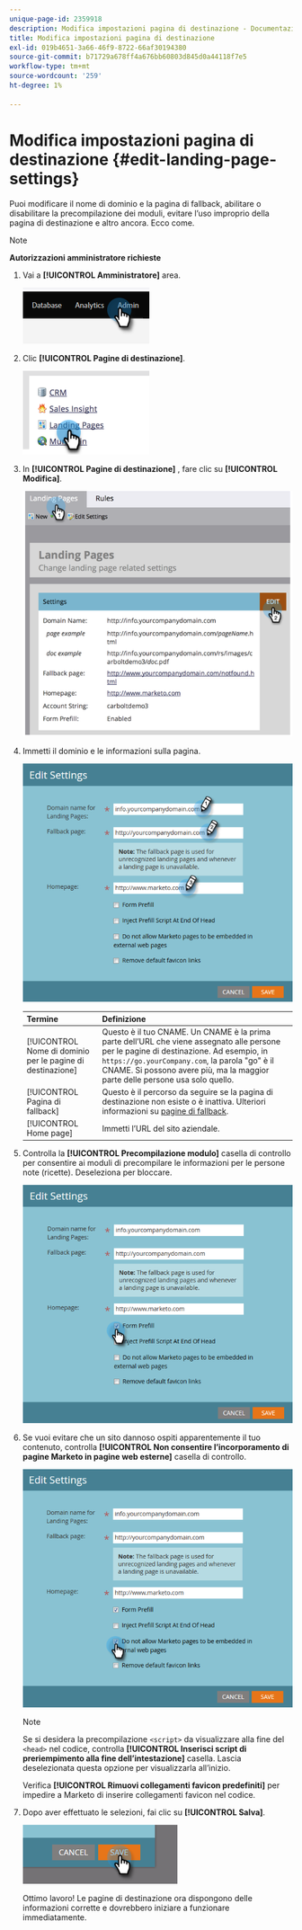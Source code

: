 ```yaml
---
unique-page-id: 2359918
description: Modifica impostazioni pagina di destinazione - Documentazione di Marketo - Documentazione del prodotto
title: Modifica impostazioni pagina di destinazione
exl-id: 019b4651-3a66-46f9-8722-66af30194380
source-git-commit: b71729a678ff4a676bb60803d845d0a44118f7e5
workflow-type: tm+mt
source-wordcount: '259'
ht-degree: 1%

---
```


# Modifica impostazioni pagina di destinazione {#edit-landing-page-settings}

Puoi modificare il nome di dominio e la pagina di fallback, abilitare o disabilitare la precompilazione dei moduli, evitare l’uso improprio della pagina di destinazione e altro ancora. Ecco come.

>[!NOTE]
>
>**Autorizzazioni amministratore richieste**

1. Vai a **[!UICONTROL Amministratore]** area.

   ![](assets/edit-landing-page-settings-1.png)

1. Clic **[!UICONTROL Pagine di destinazione]**.

   ![](assets/edit-landing-page-settings-2.png)

1. In **[!UICONTROL Pagine di destinazione]** , fare clic su **[!UICONTROL Modifica]**.

   ![](assets/edit-landing-page-settings-3.png)

1. Immetti il dominio e le informazioni sulla pagina.

   ![](assets/edit-landing-page-settings-4.png)

   | Termine | Definizione |
   |---|---|
   | [!UICONTROL Nome di dominio per le pagine di destinazione] | Questo è il tuo CNAME. Un CNAME è la prima parte dell’URL che viene assegnato alle persone per le pagine di destinazione. Ad esempio, in `https://go.yourCompany.com`, la parola &quot;go&quot; è il CNAME. Si possono avere più, ma la maggior parte delle persone usa solo quello. |
   | [!UICONTROL Pagina di fallback] | Questo è il percorso da seguire se la pagina di destinazione non esiste o è inattiva. Ulteriori informazioni su [pagine di fallback](/help/marketo/product-docs/administration/settings/set-a-fallback-page.md). |
   | [!UICONTROL Home page] | Immetti l’URL del sito aziendale. |

1. Controlla la **[!UICONTROL Precompilazione modulo]** casella di controllo per consentire ai moduli di precompilare le informazioni per le persone note (ricette). Deseleziona per bloccare.

   ![](assets/edit-landing-page-settings-5.png)

1. Se vuoi evitare che un sito dannoso ospiti apparentemente il tuo contenuto, controlla **[!UICONTROL Non consentire l’incorporamento di pagine Marketo in pagine web esterne]** casella di controllo.

   ![](assets/edit-landing-page-settings-6.png)

   >[!NOTE]
   >
   >Se si desidera la precompilazione `<script>` da visualizzare alla fine del `<head>` nel codice, controlla **[!UICONTROL Inserisci script di preriempimento alla fine dell’intestazione]** casella. Lascia deselezionata questa opzione per visualizzarla all’inizio.
   >
   >Verifica **[!UICONTROL Rimuovi collegamenti favicon predefiniti]** per impedire a Marketo di inserire collegamenti favicon nel codice.

1. Dopo aver effettuato le selezioni, fai clic su **[!UICONTROL Salva]**.

   ![](assets/edit-landing-page-settings-7.png)

   Ottimo lavoro! Le pagine di destinazione ora dispongono delle informazioni corrette e dovrebbero iniziare a funzionare immediatamente.
